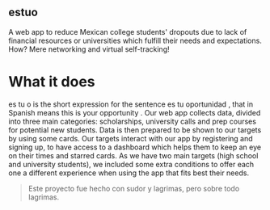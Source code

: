 ## estuo
A web app to reduce Mexican college students' dropouts due to lack of financial resources or universities which fulfill their needs and expectations. How? Mere networking and virtual self-tracking!

# What it does
es tu o is the short expression for the sentence es tu oportunidad , that in Spanish means this is your opportunity . Our web app collects data, divided into three main categories: scholarships, university calls and prep courses for potential new students. Data is then prepared to be shown to our targets by using some cards. Our targets interact with our app by registering and signing up, to have access to a dashboard which helps them to keep an eye on their times and starred cards. As we have two main targets (high school and university students), we included some extra conditions to offer each one a different experience when using the app that fits best their needs.

>Este proyecto fue hecho con sudor y lagrimas, pero sobre todo lagrimas.
